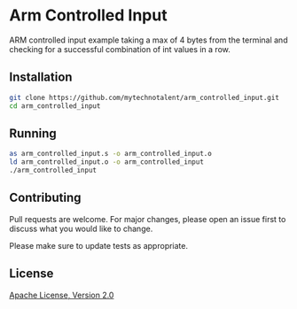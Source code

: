 # Arm Controlled Input
ARM controlled input example taking a max of 4 bytes from the terminal and checking for a successful combination of int values in a row.

## Installation
```bash
git clone https://github.com/mytechnotalent/arm_controlled_input.git
cd arm_controlled_input
```

## Running

```bash
as arm_controlled_input.s -o arm_controlled_input.o
ld arm_controlled_input.o -o arm_controlled_input
./arm_controlled_input
```

## Contributing

Pull requests are welcome. For major changes, please open an issue first to discuss what you would like to change.

Please make sure to update tests as appropriate.

## License
[Apache License, Version 2.0](https://www.apache.org/licenses/LICENSE-2.0/)
